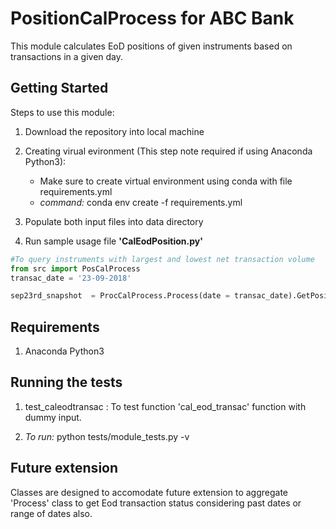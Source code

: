 # PositionCalProcess for ABC Bank

This module calculates EoD positions of given instruments based on transactions in a given day.

## Getting Started
Steps to use this module:
1. Download the repository into local machine
2. Creating virual evironment (This step note required if using Anaconda Python3):
   - Make sure to create virtual environment using conda with file requirements.yml
   - *command:* conda env create -f requirements.yml

3. Populate both input files into data directory 
4. Run sample usage file **'CalEodPosition.py'**


```python
#To query instruments with largest and lowest net transaction volume 
from src import PosCalProcess 
transac_date = '23-09-2018'

sep23rd_snapshot  = ProcCalProcess.Process(date = transac_date).GetPositions()
```

## Requirements
1. Anaconda Python3

## Running the tests

1. test_caleodtransac : To test function 'cal_eod_transac' function with dummy input. 

2. *To run:*  python tests/module_tests.py -v

## Future extension

Classes are designed to accomodate future extension to aggregate 'Process' class to 
get Eod transaction status considering past dates or range of dates also.


